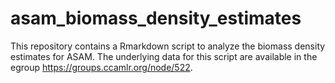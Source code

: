 # asam_biomass_density_estimates
This repository contains a Rmarkdown script to analyze the biomass density estimates for ASAM.
The underlying data for this script are available in the egroup https://groups.ccamlr.org/node/522.